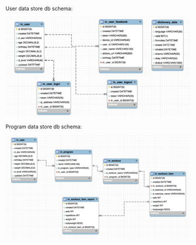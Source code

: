 User data store db schema:

![pt schema](pt-schema-login-v2.png)

Program data store db schema:

![pt schema](pt-schema-program-v2.png)

